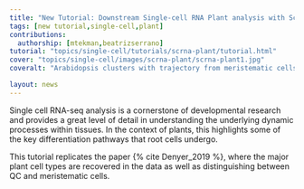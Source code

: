 ```yaml
---
title: "New Tutorial: Downstream Single-cell RNA Plant analysis with ScanPy"
tags: [new tutorial,single-cell,plant]
contributions:
  authorship: [mtekman,beatrizserrano]
tutorial: "topics/single-cell/tutorials/scrna-plant/tutorial.html"
cover: "topics/single-cell/images/scrna-plant/scrna-plant1.jpg"
coveralt: "Arabidopsis clusters with trajectory from meristematic cells towards trichoblasts"

layout: news
---
```


Single cell RNA-seq analysis is a cornerstone of developmental research and provides a great level of detail in understanding the underlying dynamic processes within tissues. In the context of plants, this highlights some of the key differentiation pathways that root cells undergo.

This tutorial replicates the paper {% cite Denyer_2019 %}, where the major plant cell types are recovered in the data as well as distinguishing between QC and meristematic cells.
